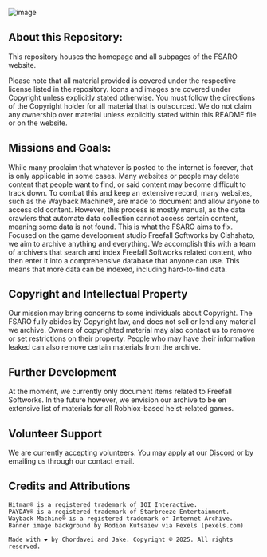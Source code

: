 ![image](https://github.com/FSARO/fsaro.github.io/blob/main/assets/images/websiterepo-banner-fsaro.png)
## About this Repository:
This repository houses the homepage and all subpages of the FSARO website.

Please note that all material provided is covered under the respective license listed in the repository. Icons and images are covered under Copyright unless explicitly stated otherwise. You must follow the directions of the Copyright holder for all material that is outsourced. We do not claim any ownership over material unless explicitly stated within this README file or on the website.

## Missions and Goals:
While many proclaim that whatever is posted to the internet is forever, that is only applicable in some cases. Many websites or people may delete content that people want to find, or said content may become difficult to track down. To combat this and keep an extensive record, many websites, such as the Wayback Machine®️, are made to document and allow anyone to access old content. However, this process is mostly manual, as the data crawlers that automate data collection cannot access certain content, meaning some data is not found. This is what the FSARO aims to fix. Focused on the game development studio Freefall Softworks by Cishshato, we aim to archive anything and everything. We accomplish this with a team of archivers that search and index Freefall Softworks related content, who then enter it into a comprehensive database that anyone can use. This means that more data can be indexed, including hard-to-find data.

## Copyright and Intellectual Property
Our mission may bring concerns to some individuals about Copyright. The FSARO fully abides by Copyright law, and does not sell or lend any material we archive. Owners of copyrighted material may also contact us to remove or set restrictions on their property. People who may have their information leaked can also remove certain materials from the archive.

## Further Development
At the moment, we currently only document items related to Freefall Softworks. In the future however, we envision our archive to be en extensive list of materials for all Robhlox-based heist-related games.

## Volunteer Support
We are currently accepting volunteers. You may apply at our [Discord](https://fsaro.github.io/discord) or by emailing us through our contact email.

## Credits and Attributions
`Hitman®️ is a registered trademark of IOI Interactive. `<br/>
`PAYDAY®️ is a registered trademark of Starbreeze Entertainment.`<br/>
`Wayback Machine®️ is a registered trademark of Internet Archive.`<br/>
`Banner image background by Rodion Kutsaiev via Pexels (pexels.com)`<br/>

`Made with ❤️ by Chordavei and Jake. Copyright ©️ 2025. All rights reserved.`

